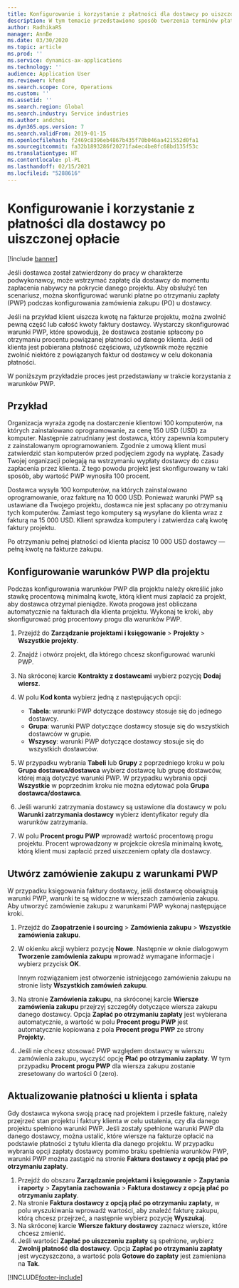 ```yaml
---
title: Konfigurowanie i korzystanie z płatności dla dostawcy po uiszczonej opłacie
description: W tym temacie przedstawiono sposób tworzenia terminów płatnych po uiszczonej opłacie (PWP), aby można było zwolnić częściowe płatności dostawcy na podstawie płatności klientów.
author: RadhikaRS
manager: AnnBe
ms.date: 03/30/2020
ms.topic: article
ms.prod: ''
ms.service: dynamics-ax-applications
ms.technology: ''
audience: Application User
ms.reviewer: kfend
ms.search.scope: Core, Operations
ms.custom: ''
ms.assetid: ''
ms.search.region: Global
ms.search.industry: Service industries
ms.author: andchoi
ms.dyn365.ops.version: 7
ms.search.validFrom: 2019-01-15
ms.openlocfilehash: f2469c8396eb4867b435f70b046aa421552d0fa1
ms.sourcegitcommit: fa32b1893286f20271fa4ec4be8fc68bd135f53c
ms.translationtype: HT
ms.contentlocale: pl-PL
ms.lasthandoff: 02/15/2021
ms.locfileid: "5288616"
---
```

# <a name="set-up-and-use-pay-when-paid-vendor-payments"></a>Konfigurowanie i korzystanie z płatności dla dostawcy po uiszczonej opłacie

[!include [banner](../includes/banner.md)]

Jeśli dostawca został zatwierdzony do pracy w charakterze podwykonawcy, może wstrzymać zapłatę dla dostawcy do momentu zapłacenia nabywcy na pokrycie danego projektu. Aby obsłużyć ten scenariusz, można skonfigurować warunki płatne po otrzymaniu zapłaty (PWP) podczas konfigurowania zamówienia zakupu (PO) u dostawcy.

Jeśli na przykład klient uiszcza kwotę na fakturze projektu, można zwolnić pewną część lub całość kwoty faktury dostawcy. Wystarczy skonfigurować warunki PWP, które spowodują, że dostawca zostanie spłacony po otrzymaniu procentu powiązanej płatności od danego klienta. Jeśli od klienta jest pobierana płatność częściowa, użytkownik może ręcznie zwolnić niektóre z powiązanych faktur od dostawcy w celu dokonania płatności.

W poniższym przykładzie proces jest przedstawiany w trakcie korzystania z warunków PWP.

## <a name="example"></a>Przykład

Organizacja wyraża zgodę na dostarczenie klientowi 100 komputerów, na których zainstalowano oprogramowanie, za cenę 150 USD (USD) za komputer. Następnie zatrudniany jest dostawca, który zapewnia komputery z zainstalowanym oprogramowaniem. Zgodnie z umową klient musi zatwierdzić stan komputerów przed podjęciem zgody na wypłatę. Zasady Twojej organizacji polegają na wstrzymaniu wypłaty dostawcy do czasu zapłacenia przez klienta. Z tego powodu projekt jest skonfigurowany w taki sposób, aby wartość PWP wynosiła 100 procent.

Dostawca wysyła 100 komputerów, na których zainstalowano oprogramowanie, oraz fakturę na 10 000 USD. Ponieważ warunki PWP są ustawiane dla Twojego projektu, dostawca nie jest spłacany po otrzymaniu tych komputerów. Zamiast tego komputery są wysyłane do klienta wraz z fakturą na 15 000 USD. Klient sprawdza komputery i zatwierdza całą kwotę faktury projektu.

Po otrzymaniu pełnej płatności od klienta płacisz 10 000 USD dostawcy — pełną kwotę na fakturze zakupu.

## <a name="set-up-pwp-terms-for-a-project"></a>Konfigurowanie warunków PWP dla projektu

Podczas konfigurowania warunków PWP dla projektu należy określić jako stawkę procentową minimalną kwotę, którą klient musi zapłacić za projekt, aby dostawca otrzymał pieniądze. Kwota progowa jest obliczana automatycznie na fakturach dla klienta projektu. Wykonaj te kroki, aby skonfigurować próg procentowy progu dla warunków PWP.

1. Przejdź do **Zarządzanie projektami i księgowanie** \> **Projekty** \> **Wszystkie projekty**.
2. Znajdź i otwórz projekt, dla którego chcesz skonfigurować warunki PWP.
3. Na skróconej karcie **Kontrakty z dostawcami** wybierz pozycję **Dodaj wiersz**.
3. W polu **Kod konta** wybierz jedną z następujących opcji:

    - **Tabela**: warunki PWP dotyczące dostawcy stosuje się do jednego dostawcy.
    - **Grupa**: warunki PWP dotyczące dostawcy stosuje się do wszystkich dostawców w grupie.
    - **Wszyscy**: warunki PWP dotyczące dostawcy stosuje się do wszystkich dostawców.

4. W przypadku wybrania **Tabeli** lub **Grupy** z poprzedniego kroku w polu **Grupa dostawca/dostawca** wybierz dostawcę lub grupę dostawców, której mają dotyczyć warunki PWP. W przypadku wybrania opcji **Wszystkie** w poprzednim kroku nie można edytować pola **Grupa dostawca/dostawca**.
5. Jeśli warunki zatrzymania dostawcy są ustawione dla dostawcy w polu **Warunki zatrzymania dostawcy** wybierz identyfikator reguły dla warunków zatrzymania.
6. W polu **Procent progu PWP** wprowadź wartość procentową progu projektu. Procent wprowadzony w projekcie określa minimalną kwotę, którą klient musi zapłacić przed uiszczeniem opłaty dla dostawcy.

## <a name="create-a-po-that-has-pwp-terms"></a>Utwórz zamówienie zakupu z warunkami PWP

W przypadku księgowania faktury dostawcy, jeśli dostawcę obowiązują warunki PWP, warunki te są widoczne w wierszach zamówienia zakupu. Aby utworzyć zamówienie zakupu z warunkami PWP wykonaj następujące kroki.

1. Przejdź do **Zaopatrzenie i sourcing** \> **Zamówienia zakupu** \> **Wszystkie zamówienia zakupu**.
2. W okienku akcji wybierz pozycję **Nowe**. Następnie w oknie dialogowym **Tworzenie zamówienia zakupu** wprowadź wymagane informacje i wybierz przycisk **OK**.

    Innym rozwiązaniem jest otworzenie istniejącego zamówienia zakupu na stronie listy **Wszystkich zamówień zakupu**.

4. Na stronie **Zamówienia zakupu**, na skróconej karcie **Wiersze zamówienia zakupu** przejrzyj szczegóły dotyczące wiersza zakupu danego dostawcy. Opcja **Zapłać po otrzymaniu zapłaty** jest wybierana automatycznie, a wartość w polu **Procent progu PWP** jest automatycznie kopiowana z pola **Procent progu PWP** ze strony **Projekty**.
6. Jeśli nie chcesz stosować PWP względem dostawcy w wierszu zamówienia zakupu, wyczyść opcję **Płać po otrzymaniu zapłaty**. W tym przypadku **Procent progu PWP** dla wiersza zakupu zostanie zresetowany do wartości 0 (zero).

## <a name="update-a-customer-payment-and-pay-the-vendor"></a>Aktualizowanie płatności u klienta i spłata

Gdy dostawca wykona swoją pracę nad projektem i prześle fakturę, należy przejrzeć stan projektu i faktury klienta w celu ustalenia, czy dla danego projektu spełniono warunki PWP. Jeśli zostały spełnione warunki PWP dla danego dostawcy, można ustalić, które wiersze na fakturze opłacić na podstawie płatności z tytułu klienta dla danego projektu. W przypadku wybrania opcji zapłaty dostawcy pomimo braku spełnienia warunków PWP, warunki PWP można zastąpić na stronie **Faktura dostawcy z opcją płać po otrzymaniu zapłaty**.

1. Przejdź do obszaru **Zarządzanie projektami i księgowanie** \> **Zapytania i raporty** \> **Zapytania zachowania** \> **Faktura dostawcy z opcją płać po otrzymaniu zapłaty**.
2. Na stronie **Faktura dostawcy z opcją płać po otrzymaniu zapłaty**, w polu wyszukiwania wprowadź wartości, aby znaleźć fakturę zakupu, którą chcesz przejrzeć, a następnie wybierz pozycję **Wyszukaj**.
3. Na skróconej karcie **Wiersze faktury dostawcy** zaznacz wiersze, które chcesz zmienić.
4. Jeśli wartości **Zapłać po uiszczeniu zapłaty** są spełnione, wybierz **Zwolnij płatność dla dostawcy**. Opcja **Zapłać po otrzymaniu zapłaty** jest wyczyszczona, a wartość pola **Gotowe do zapłaty** jest zamieniana na **Tak**.


[!INCLUDE[footer-include](../includes/footer-banner.md)]